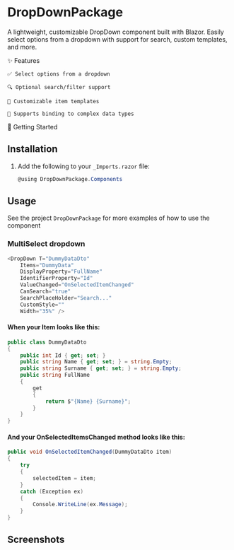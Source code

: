 # DropDownPackage

A lightweight, customizable DropDown component built with Blazor. Easily select options from a dropdown with support for search, custom templates, and more.

✨ Features

    ✅ Select options from a dropdown

    🔍 Optional search/filter support

    🎨 Customizable item templates

    🧩 Supports binding to complex data types


🚀 Getting Started
## Installation
1. Add the following to your `_Imports.razor` file:
    ```csharp
    @using DropDownPackage.Components
    ```
## Usage
See the project `DropDownPackage` for more examples of how to use the component

### MultiSelect dropdown
```csharp
<DropDown T="DummyDataDto"
	Items="DummyData"
	DisplayProperty="FullName"
	IdentifierProperty="Id"
	ValueChanged="OnSelectedItemChanged"
	CanSearch="true"
	SearchPlaceHolder="Search..."
	CustomStyle=""
	Width="35%" />
```

#### When your Item looks like this:
```csharp
public class DummyDataDto
{
	public int Id { get; set; }
	public string Name { get; set; } = string.Empty;
	public string Surname { get; set; } = string.Empty;
	public string FullName
	{
		get
		{
			return $"{Name} {Surname}";
		}
	}
}
```

#### And your OnSelectedItemsChanged method looks like this:

```csharp
public void OnSelectedItemChanged(DummyDataDto item)
{
	try
	{
		selectedItem = item;
	}
	catch (Exception ex)
	{
		Console.WriteLine(ex.Message);
	}
}
```
## Screenshots
